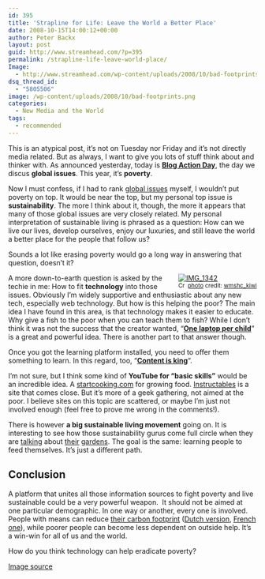 ```yaml
---
id: 395
title: 'Strapline for Life: Leave the World a Better Place'
date: 2008-10-15T14:00:12+00:00
author: Peter Backx
layout: post
guid: http://www.streamhead.com/?p=395
permalink: /strapline-life-leave-world-place/
Image:
  - http://www.streamhead.com/wp-content/uploads/2008/10/bad-footprints.png
dsq_thread_id:
  - "5805506"
image: /wp-content/uploads/2008/10/bad-footprints.png
categories:
  - New Media and the World
tags:
  - recommended
---
```

This is an atypical post, it&#8217;s not on Tuesday nor Friday and it&#8217;s not directly media related. But as always, I want to give you lots of stuff think about and thinker with. As announced yesterday, today is **<a title="Blog Action Day 08" href="http://blogactionday.org/" target="_blank">Blog Action Day</a>**, the day we discus **global issues**. This year, it&#8217;s **poverty**.

Now I must confess, if I had to rank <a title="Global Issues" href="http://www.globalissues.org/" target="_blank">global issues</a> myself, I wouldn&#8217;t put poverty on top. It would be near the top, but my personal top issue is **sustainability**. The more I think about it, though, the more it appears that many of those global issues are very closely related. My personal interpretation of sustainable living is phrased as a question: How can we live our lives, develop ourselves, enjoy our luxuries, and still leave the world a better place for the people that follow us?

Sounds a lot like erasing poverty would go a long way in answering that question, doesn&#8217;t it?

<div style="float : right">
  <a title="IMG_1342" href="http://www.flickr.com/photos/13314816@N00/2886831452/" target="_blank"><img src="http://farm4.static.flickr.com/3075/2886831452_88d250bc87_m.jpg" border="0" alt="IMG_1342" /></a><br /> <small><a title="Attribution-ShareAlike License" href="http://creativecommons.org/licenses/by-sa/2.0/" target="_blank"><img src="http://www.streamhead.com/wp-content/plugins/photo-dropper/images/cc.png" border="0" alt="Creative Commons License" width="16" height="16" align="absmiddle" /></a> <a href="http://www.photodropper.com/photos/" target="_blank">photo</a> credit: <a title="wmshc_kiwi" href="http://www.flickr.com/photos/13314816@N00/2886831452/" target="_blank">wmshc_kiwi</a></small>
</div>

A more down-to-earth question is asked by the techie in me: How to fit **technology** into those issues. Obviously I&#8217;m widely supportive and enthusiastic about any new tech, especially web technology. But how is this helping the poor? The main idea I have found in this area, is that technology makes it easier to educate. Why give a fish to the poor when you can teach them to fish? While I don&#8217;t think it was not the success that the creator wanted, &#8220;<a title="One laptop per child" href="http://www.laptop.org/" target="_blank"><strong>One laptop per child</strong></a>&#8221; is a great and powerful idea. There is another part to that answer though.

Once you got the learning platform installed, you need to offer them something to learn. In this regard, too, &#8220;<a title="Content is king" href="http://www.akamarketing.com/content-is-king.html" target="_blank"><strong>Content is king</strong></a>&#8220;.

I&#8217;m not sure, but I think some kind of **YouTube for &#8220;basic skills&#8221;** would be an incredible idea. A <a title="Start cooking - step by step" href="http://www.streamhead.com/start-cooking-step-by-step-with-video/" target="_blank">startcooking.com</a> for growing food. <a title="Instructables" href="http://www.instructables.com/" target="_blank">Instructables</a> is a site that comes close. But it&#8217;s more of a geek gathering, not aimed at the poor. I believe sites on this topic are scattered, or maybe I&#8217;m just not involved enough (feel free to prove me wrong in the comments!).

There is however **a big sustainable living movement** going on. It is interesting to see how those sustainability gurus come full circle when they are <a title="Square foot gardening" href="http://www.squarefootgardening.com/html/body_how_to___.html" target="_blank">talking</a> about <a title="The Bountiful Container" href="http://www.amazon.co.uk/gp/redirect.html?ie=UTF8&location=http%3A%2F%2Fwww.amazon.co.uk%2FBountiful-Container-Maggie-Stuckey%2Fdp%2F0761116230%3Fie%3DUTF8%26qid%3D1222981328%26sr%3D8-1&tag=watje-21&linkCode=ur2&camp=1634&creative=6738" target="_blank">their</a> <a title="GRS - introdcution to square foot gardening" href="http://www.getrichslowly.org/blog/2007/04/21/an-introduction-to-square-foot-gardening/" target="_blank">gardens</a>. The goal is the same: learning people to feed themselves. It&#8217;s just a different path.

## Conclusion

A platform that unites all those information sources to fight poverty and live sustainable could be a very powerful weapon.  It should not be aimed at one particular demographic. In one way or another, every one is involved. People with means can reduce <a title="calculate your carbon footprint" href="http://footprint.wwf.org.uk/" target="_blank">their carbon footprint</a> (<a href="http://www.wwf.be/eco-footprint/nl/" target="_blank">Dutch version</a>, <a href="http://www.wwf.be/eco-footprint/fr/" target="_blank">French one</a>), while poorer people can become less dependent on outside help. It&#8217;s a win-win for all of us and the world.

How do you think technology can help eradicate poverty?

<a title="Footprints on Flickr" href="http://flickr.com/photos/21770286@N08/2442043354/" target="_blank">Image source</a>
  


<!-- AddThis Advanced Settings generic via filter on the_content -->

<!-- AddThis Share Buttons generic via filter on the_content -->